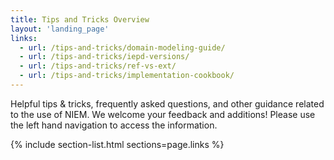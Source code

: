 ```yaml
---
title: Tips and Tricks Overview
layout: 'landing_page'
links:
  - url: /tips-and-tricks/domain-modeling-guide/
  - url: /tips-and-tricks/iepd-versions/
  - url: /tips-and-tricks/ref-vs-ext/
  - url: /tips-and-tricks/implementation-cookbook/
---
```


Helpful tips & tricks, frequently asked questions, and other guidance related to the use of NIEM. We welcome your feedback and additions! Please use the left hand navigation to access the information.

{% include section-list.html sections=page.links %}
